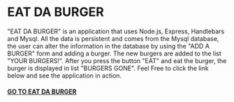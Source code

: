 # EAT DA BURGER

"EAT DA BURGER" is an application that uses Node.js, Express, Handlebars and Mysql. All the data is persistent and comes from the Mysql database, the user can alter the information in the database by using the "ADD A BURGER" form and adding a burger. The new burgers are added to the list "YOUR BURGERS!". After you press the button "EAT" and eat the burger, the burger is displayed in list "BURGERS GONE". Feel Free to click the link below and see the application in action.

#### [GO TO EAT DA BURGER](https://pure-meadow-74172.herokuapp.com)
